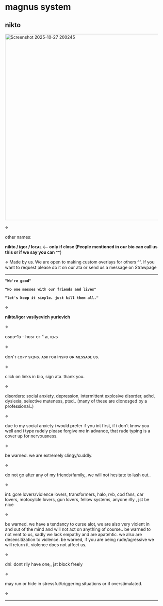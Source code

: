 # magnus system
**nikto**
------------------------------------------------------------------------------------------------------------------------------------------------------------------------------


<img width="913" height="613" alt="Screenshot 2025-10-27 200245" src="https://github.com/user-attachments/assets/683e173e-adc6-4356-9cd6-ad56a0c1800c" />



𖦏 

other names:

**nikto / igor / loᴄᴀʟ <-- only if close (People mentioned in our bio can call us this or if we say you can ^^)**


𖦏 Made by us. We are open to making custom overlays for others ^^. If you want to request please do it on our ata or send us a message on Strawpage

------------------------------------------------------------------------------------------------------------------------------------------------------------------------------
**`"We're good"`**

**`"No one messes with our friends and lives"`**

**`"let's keep it simple. just kill them all."`**

𖦏

**nikto/igor vasilyevich yurievich**

𖦏

osᴅᴅ-1ʙ - hᴏsᴛ ᴏғ ⁴ aʟᴛᴇʀs

𖦏

dᴏɴ'ᴛ ᴄᴏᴘʏ sᴋɪɴs. ᴀsᴋ ғᴏʀ iɴsᴘᴏ ᴏʀ ᴍᴇssᴀɢᴇ ᴜs.


𖦏

click on links in bio, sign ata. thank you.

𖦏

disorders: social anxiety, depression, intermittent explosive disorder, adhd, dyslexia, selective muteness, ptsd.. (many of these are dionosged by a professional..)

𖦏

due to my social anxiety i would prefer if you int first, if i don't know you well and i type rudely please forgive me in advance, that rude typing is a cover up for nervousness.

𖦏

be warned. we are extremely clingy/cuddly.

𖦏

do not go after any of my friends/family,, we will not hesitate to lash out..

𖦏

int: gore lovers/violence lovers, transformers, halo, rvb, cod fans, car lovers, motocylcle lovers, gun lovers, fellow systems, anyone rlly , jst be nice

𖦏

be warned. we have a tendancy to curse alot, we are also very violent in and out of the mind and will not act on anything of course.. be warned to not vent to us, sadly we lack empathy and are apatehtic. we also are desensitization to violence. be warned, if you are being rude/agressive we will return it. violence does not affect us.

𖦏

dni: dont rlly have one,, jst block freely

𖦏

may run or hide in stressful/triggering situations or if overstimulated.

𖦏

------------------------------------------------------------------------------------------------------------------------------------------------------------------------------
